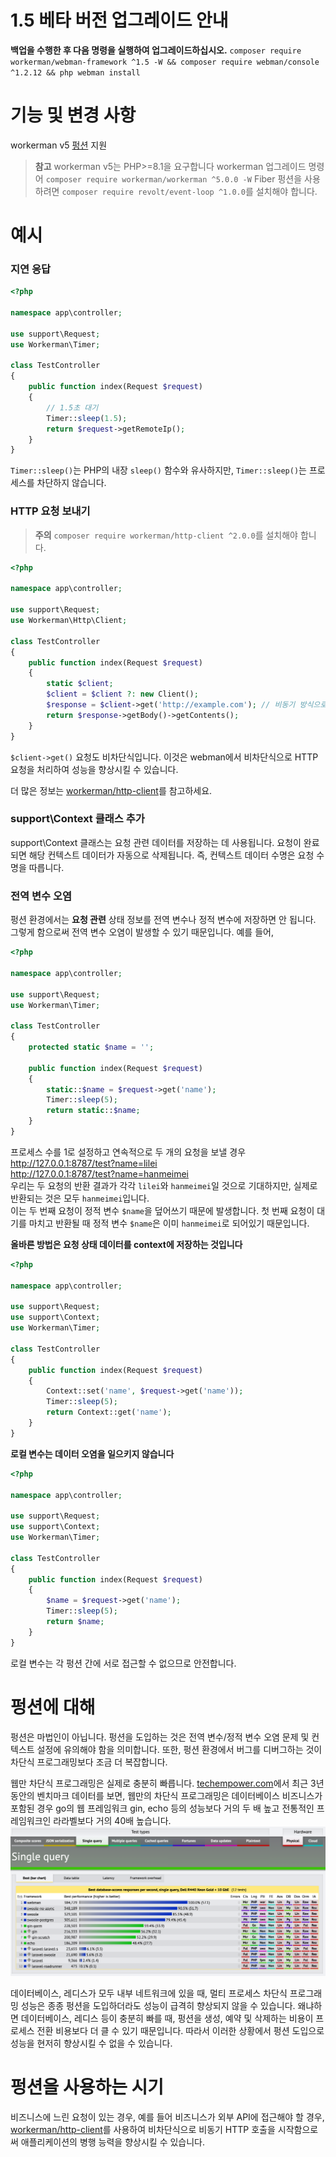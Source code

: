 # 1.5 베타 버전 업그레이드 안내

**백업을 수행한 후 다음 명령을 실행하여 업그레이드하십시오.**
`composer require workerman/webman-framework ^1.5 -W && composer require webman/console ^1.2.12 && php webman install`

# 기능 및 변경 사항

workerman v5 [펑션](https://www.workerman.net/doc/workerman/fiber.html) 지원

> **참고**
> workerman v5는 PHP>=8.1을 요구합니다
> workerman 업그레이드 명령어 `composer require workerman/workerman ^5.0.0 -W`
> Fiber 펑션을 사용하려면 `composer require revolt/event-loop ^1.0.0`를 설치해야 합니다.

# 예시
### 지연 응답

```php
<?php

namespace app\controller;

use support\Request;
use Workerman\Timer;

class TestController
{
    public function index(Request $request)
    {
        // 1.5초 대기
        Timer::sleep(1.5);
        return $request->getRemoteIp();
    }
}
```
`Timer::sleep()`는 PHP의 내장 `sleep()` 함수와 유사하지만, `Timer::sleep()`는 프로세스를 차단하지 않습니다.


### HTTP 요청 보내기

> **주의**
> `composer require workerman/http-client ^2.0.0`를 설치해야 합니다.

```php
<?php

namespace app\controller;

use support\Request;
use Workerman\Http\Client;

class TestController
{
    public function index(Request $request)
    {
        static $client;
        $client = $client ?: new Client();
        $response = $client->get('http://example.com'); // 비동기 방식으로 동기적으로 요청 보내기
        return $response->getBody()->getContents();
    }
}
```
`$client->get()` 요청도 비차단식입니다. 이것은 webman에서 비차단식으로 HTTP 요청을 처리하여 성능을 향상시킬 수 있습니다.

더 많은 정보는 [workerman/http-client](https://www.workerman.net/doc/workerman/components/workerman-http-client.html)를 참고하세요.

### support\Context 클래스 추가

support\Context 클래스는 요청 관련 데이터를 저장하는 데 사용됩니다. 요청이 완료되면 해당 컨텍스트 데이터가 자동으로 삭제됩니다. 즉, 컨텍스트 데이터 수명은 요청 수명을 따릅니다.

### 전역 변수 오염

펑션 환경에서는 **요청 관련** 상태 정보를 전역 변수나 정적 변수에 저장하면 안 됩니다. 그렇게 함으로써 전역 변수 오염이 발생할 수 있기 때문입니다. 예를 들어,

```php
<?php

namespace app\controller;

use support\Request;
use Workerman\Timer;

class TestController
{
    protected static $name = '';

    public function index(Request $request)
    {
        static::$name = $request->get('name');
        Timer::sleep(5);
        return static::$name;
    }
}
```
프로세스 수를 1로 설정하고 연속적으로 두 개의 요청을 보낼 경우  
http://127.0.0.1:8787/test?name=lilei  
http://127.0.0.1:8787/test?name=hanmeimei  
우리는 두 요청의 반환 결과가 각각 `lilei`와 `hanmeimei`일 것으로 기대하지만, 실제로 반환되는 것은 모두 `hanmeimei`입니다.  
이는 두 번째 요청이 정적 변수 `$name`을 덮어쓰기 때문에 발생합니다. 첫 번째 요청이 대기를 마치고 반환될 때 정적 변수 `$name`은 이미 `hanmeimei`로 되어있기 때문입니다.

**올바른 방법은 요청 상태 데이터를 context에 저장하는 것입니다**
```php
<?php

namespace app\controller;

use support\Request;
use support\Context;
use Workerman\Timer;

class TestController
{
    public function index(Request $request)
    {
        Context::set('name', $request->get('name'));
        Timer::sleep(5);
        return Context::get('name');
    }
}
```

**로컬 변수는 데이터 오염을 일으키지 않습니다**
```php
<?php

namespace app\controller;

use support\Request;
use support\Context;
use Workerman\Timer;

class TestController
{
    public function index(Request $request)
    {
        $name = $request->get('name');
        Timer::sleep(5);
        return $name;
    }
}
```
로컬 변수는 각 펑션 간에 서로 접근할 수 없으므로 안전합니다.

# 펑션에 대해

펑션은 마법인이 아닙니다. 펑션을 도입하는 것은 전역 변수/정적 변수 오염 문제 및 컨텍스트 설정에 유의해야 함을 의미합니다. 또한, 펑션 환경에서 버그를 디버그하는 것이 차단식 프로그래밍보다 조금 더 복잡합니다.

웹만 차단식 프로그래밍은 실제로 충분히 빠릅니다. [techempower.com](https://www.techempower.com/benchmarks/#section=data-r21&l=zijnjz-6bj&test=db&f=1ekg-cbcw-2t4w-27wr68-pc0-iv9slc-0-1ekgw-39g-kxs00-o0zk-4fu13d-2x8do8-2)에서 최근 3년 동안의 벤치마크 데이터를 보면, 웹만의 차단식 프로그래밍은 데이터베이스 비즈니스가 포함된 경우 go의 웹 프레임워크 gin, echo 등의 성능보다 거의 두 배 높고 전통적인 프레임워크인 라라벨보다 거의 40배 높습니다.
![](../../assets/img/benchemarks-go-sw.png?)

데이터베이스, 레디스가 모두 내부 네트워크에 있을 때, 멀티 프로세스 차단식 프로그래밍 성능은 종종 펑션을 도입하더라도 성능이 급격히 향상되지 않을 수 있습니다. 왜냐하면 데이터베이스, 레디스 등이 충분히 빠를 때, 펑션을 생성, 예약 및 삭제하는 비용이 프로세스 전환 비용보다 더 클 수 있기 때문입니다. 따라서 이러한 상황에서 펑션 도입으로 성능을 현저히 향상시킬 수 없을 수 있습니다.

# 펑션을 사용하는 시기
비즈니스에 느린 요청이 있는 경우, 예를 들어 비즈니스가 외부 API에 접근해야 할 경우, [workerman/http-client](https://www.workerman.net/doc/workerman/components/workerman-http-client.html)를 사용하여 비차단식으로 비동기 HTTP 호출을 시작함으로써 애플리케이션의 병행 능력을 향상시킬 수 있습니다.
